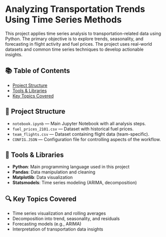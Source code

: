 # Analyzing Transportation Trends Using Time Series Methods

This project applies time series analysis to transportation-related data using Python. The primary objective is to explore trends, seasonality, and forecasting in flight activity and fuel prices. The project uses real-world datasets and common time series techniques to develop actionable insights.

## 📚 Table of Contents
- [Project Structure](#project-structure)
- [Tools & Libraries](#tools--libraries)
- [Key Topics Covered](#key-topics-covered)

## 📂 Project Structure

- `notebook.ipynb` — Main Jupyter Notebook with all analysis steps.
- `fuel_prices_2101.csv` — Dataset with historical fuel prices.
- `team_flights.csv` — Dataset containing flight data (team-specific).
- `CONFIG.JSON` — Configuration file for controlling aspects of the workflow.

## 🔧 Tools & Libraries

- **Python**: Main programming language used in this project
- **Pandas**: Data manipulation and cleaning
- **Matplotlib**: Data visualization
- **Statsmodels**: Time series modeling (ARIMA, decomposition)

## 🔍 Key Topics Covered

- Time series visualization and rolling averages
- Decomposition into trend, seasonality, and residuals
- Forecasting models (e.g., ARIMA)
- Interpretation of transportation data insights
